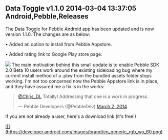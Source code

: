 Data Toggle v1.1.0
2014-03-04 13:37:05
Android,Pebble,Releases
---

The Data Toggle for Pebble Android app has been updated and is now version 1.1.0. The changes are as below:

• Added an option to install from Pebble Appstore.

• Added rating link to Google Play store page.

![](/assets/import/media/2014/03/photo1.jpg?w=545)
The main motivation behind this small update is to enable Pebble SDK 2.0 Beta 10 users work around the existing sideloading bug where my current install method of a .pbw from the bundled assets folder stops working. I'm not too concerned now the Pebble Appstore link is in place, and they have assured me a fix is in the works:
<blockquote class="twitter-tweet" lang="en"><a href="https://twitter.com/Chris_DL">@Chris_DL</a> Totally! Addressing that one is a work in progress.

— Pebble Developers (@PebbleDev) <a href="https://twitter.com/PebbleDev/statuses/440136075370303488">March 2, 2014</a></blockquote>
If you are not already a user, here's a download link (it's free!)

<a href="https://play.google.com/store/apps/details?id=com.wordpress.ninedof.datatoggle">
![](https://developer.android.com/images/brand/en_generic_rgb_wo_60.png)
</a>
